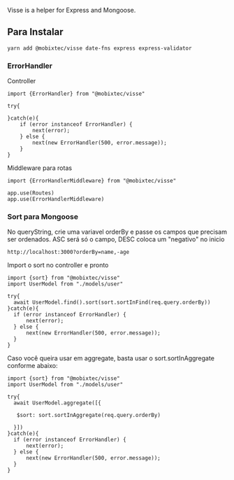 Visse is a helper for Express and Mongoose.

## Para Instalar

```
yarn add @mobixtec/visse date-fns express express-validator
```

### ErrorHandler

Controller
```
import {ErrorHandler} from "@mobixtec/visse"

try{

}catch(e){
    if (error instanceof ErrorHandler) {
        next(error);
    } else {
        next(new ErrorHandler(500, error.message));
    }
}
```
Middleware para rotas
```
import {ErrorHandlerMiddleware} from "@mobixtec/visse"

app.use(Routes)
app.use(ErrorHandlerMiddleware)
```

### Sort para Mongoose

No queryString, crie uma variavel orderBy e passe os campos que precisam ser ordenados. ASC será só o campo, DESC coloca um "negativo" no inicio
```
http://localhost:3000?orderBy=name,-age
```
Import o sort no controller e pronto

```
import {sort} from "@mobixtec/visse"
import UserModel from "./models/user"

try{
  await UserModel.find().sort(sort.sortInFind(req.query.orderBy))
}catch(e){
  if (error instanceof ErrorHandler) {
      next(error);
  } else {
      next(new ErrorHandler(500, error.message));
  }
}
```

Caso você queira usar em aggregate, basta usar o sort.sortInAggregate conforme abaixo:

```
import {sort} from "@mobixtec/visse"
import UserModel from "./models/user"

try{
  await UserModel.aggregate([{
   
   $sort: sort.sortInAggregate(req.query.orderBy)
   
  }])
}catch(e){
  if (error instanceof ErrorHandler) {
      next(error);
  } else {
      next(new ErrorHandler(500, error.message));
  }
}
```
